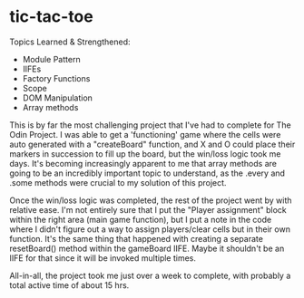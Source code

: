 # tic-tac-toe

Topics Learned & Strengthened:
- Module Pattern 
- IIFEs
- Factory Functions
- Scope
- DOM Manipulation
- Array methods

This is by far the most challenging project that I've had to complete for The Odin Project. I was able to get a 'functioning' game where the cells were auto generated with a "createBoard" function, and X and O could place their markers in succession to fill up the board, but the win/loss logic took me days. It's becoming increasingly apparent to me that array methods are going to be an incredibly important topic to understand, as the .every and .some methods were crucial to my solution of this project.

Once the win/loss logic was completed, the rest of the project went by with relative ease. I'm not entirely sure that I put the "Player assignment" block within the right area (main game function), but I put a note in the code where I didn't figure out a way to assign players/clear cells but in their own function. It's the same thing that happened with creating a separate resetBoard() method within the gameBoard IIFE. Maybe it shouldn't be an IIFE for that since it will be invoked multiple times.

All-in-all, the project took me just over a week to complete, with probably a total active time of about 15 hrs.